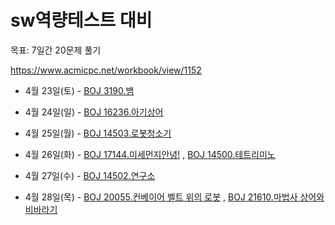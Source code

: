 # sw역량테스트 대비
목표: 7일간 20문제 풀기

https://www.acmicpc.net/workbook/view/1152

- 4월 23일(토) - [BOJ 3190.뱀](https://www.acmicpc.net/problem/3190)
- 4월 24일(일) - [BOJ 16236.아기상어](https://www.acmicpc.net/problem/16236)
- 4월 25일(월) - [BOJ 14503.로봇청소기](https://www.acmicpc.net/problem/14503)
- 4월 26일(화) - [BOJ 17144.미세먼지안녕!](https://www.acmicpc.net/problem/17144) , [BOJ 14500.테트리미노](https://www.acmicpc.net/problem/14500)
          
- 4월 27일(수) - [BOJ 14502.연구소](https://www.acmicpc.net/problem/14502)
- 4월 28일(목) - [BOJ 20055.컨베이어 벨트 위의 로봇](https://www.acmicpc.net/problem/20055) , [BOJ 21610.마법사 상어와 비바라기](https://www.acmicpc.net/problem/21610)
        
        
